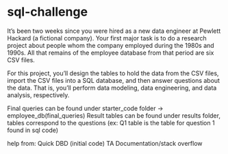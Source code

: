 # sql-challenge
It’s been two weeks since you were hired as a new data engineer at Pewlett Hackard (a fictional company). Your first major task is to do a research project about people whom the company employed during the 1980s and 1990s. All that remains of the employee database from that period are six CSV files.

For this project, you’ll design the tables to hold the data from the CSV files, import the CSV files into a SQL database, and then answer questions about the data. That is, you’ll perform data modeling, data engineering, and data analysis, respectively.

Final queries can be found under starter_code folder -> employee_db(final_queries)
Result tables can be found under results folder, tables correspond to the questions (ex: Q1 table is the table for question 1 found in sql code)

help from:
Quick DBD (initial code)
TA
Documentation/stack overflow
